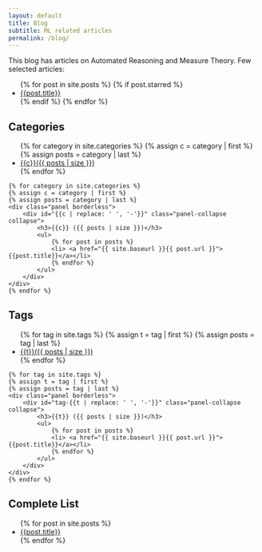 ```yaml
---
layout: default
title: Blog
subtitle: ML related articles
permalink: /blog/
---
```


<div class="row">
  <div class="col-md-12"> 
      <p>
       This blog has articles on Automated Reasoning and Measure Theory. Few selected articles:
   </p>
   <ul>
       {% for post in site.posts %}
       {% if post.starred %}
       <li> <a href="{{ site.baseurl }}{{ post.url }}"> {{post.title}} </a></li>
       {% endif %}
       {% endfor %}
   </ul>
</div>
</div>

## Categories
<div class="panel-group" id="category-list">
    <ul class="tags">
        {% for category in site.categories %}
        {% assign c = category | first %}
        {% assign posts = category | last %}
        <li><a href="#{{c | replace: ' ', '-'}}" data-parent="#category-list" data-toggle="collapse">{{c}}({{ posts | size }})</a></li>
        {% endfor %}
    </ul>

    {% for category in site.categories %}
    {% assign c = category | first %}
    {% assign posts = category | last %}
    <div class="panel borderless">
        <div id="{{c | replace: ' ', '-'}}" class="panel-collapse collapse">
            <h3>{{c}} ({{ posts | size }})</h3>
            <ul>
                {% for post in posts %}
                <li> <a href="{{ site.baseurl }}{{ post.url }}"> {{post.title}}</a></li>
                {% endfor %}
            </ul>
        </div>
    </div>
    {% endfor %}
</div>

## Tags
<div class="panel-group" id="tags-list">
    <ul class="tags">
        {% for tag in site.tags %}
        {% assign t = tag | first %}
        {% assign posts = tag | last %}
        <li><a href="#tag-{{t | replace: ' ', '-'}}" data-parent="#tags-list" data-toggle="collapse">{{t}}({{ posts | size }})</a></li>
        {% endfor %}
    </ul>

    {% for tag in site.tags %}
    {% assign t = tag | first %}
    {% assign posts = tag | last %}
    <div class="panel borderless">
        <div id="tag-{{t | replace: ' ', '-'}}" class="panel-collapse collapse">
            <h3>{{t}} ({{ posts | size }})</h3>
            <ul>
                {% for post in posts %}
                <li> <a href="{{ site.baseurl }}{{ post.url }}"> {{post.title}}</a></li>
                {% endfor %}
            </ul>
        </div>
    </div>
    {% endfor %}
</div>

## Complete List
<div class="row">
  <div class="col-md-12"> 
   <ul>
       {% for post in site.posts %}
       <li> <a href="{{ site.baseurl }}{{ post.url }}"> {{post.title}}</a></li>
       {% endfor %}
   </ul>
</div>
</div>